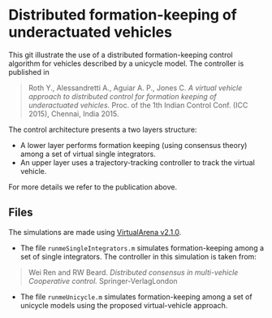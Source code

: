 # Distributed formation-keeping of underactuated vehicles  

This git illustrate the use of a distributed formation-keeping control algorithm for vehicles described by a unicycle model. The controller is published in 

>Roth Y., Alessandretti A., Aguiar A. P., Jones C.	*A virtual vehicle approach to distributed control for formation keeping of underactuated vehicles.* Proc. of the 1th Indian Control Conf. (ICC 2015), Chennai, India 2015.

The control architecture presents a two layers structure: 

- A lower layer performs formation keeping (using consensus theory) among a set of virtual single integrators.
- An upper layer uses a trajectory-tracking controller to track the virtual vehicle.

For more details we refer to the publication above.

## Files
The simulations are made using [VirtualArena v2.1.0](https://github.com/andreaalessandretti/VirtualArena/releases/tag/v2.1.0).

- The file `runmeSingleIntegrators.m` simulates formation-keeping among a set of single integrators. The controller in this simulation is taken from:
>Wei Ren and RW Beard. *Distributed consensus in multi-vehicle Cooperative control.* Springer-VerlagLondon

- The file `runmeUnicycle.m` simulates formation-keeping among a set of unicycle models using the proposed virtual-vehicle approach.
